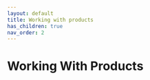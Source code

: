 ```yaml
---
layout: default
title: Working with products
has_children: true
nav_order: 2
---
```


# Working With Products

